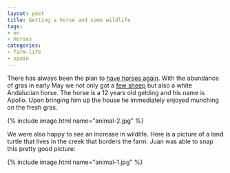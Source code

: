 ```yaml
---
layout: post
title: Getting a horse and some wildlife
tags:
- en
- Horses
categories:
- farm-life
- spain
---
```

There has always been the plan to [have horses again](/horses/). With the abundance of gras in early May we not only got a [few sheep](/2018/06/26/we-got-four-merino-sheep.html) but also a white Andalucian horse. The horse is a 12 years old gelding and his name is Apollo. Upon bringing him up the house he immediately enjoyed munching on the fresh gras.

{% include image.html name="animal-2.jpg" %}

We were also happy to see an increase in wildlife. Here is a picture of a land turtle that lives in the creek that borders the farm. Juan was able to snap this pretty good picture:

{% include image.html name="animal-1.jpg" %}
